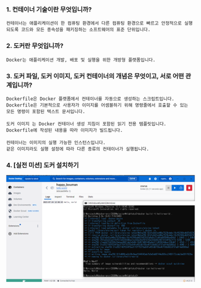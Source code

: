 ### 1. 컨테이너 기술이란 무엇입니까?

```
컨테이너는 애플리케이션이 한 컴퓨팅 환경에서 다른 컴퓨팅 환경으로 빠르고 안정적으로 실행되도록 코드와 모든 종속성을 패키징하는 소프트웨어의 표준 단위입니다.
```

### 2. 도커란 무엇입니까?

```
Docker는 애플리케이션 개발, 배포 및 실행을 위한 개방형 플랫폼입니다.
```

### 3. 도커 파일, 도커 이미지, 도커 컨테이너의 개념은 무엇이고, 서로 어떤 관계입니까?

```
Dockerfile은 Docker 플랫폼에서 컨테이너를 자동으로 생성하는 스크립트입니다.
Dockerfile은 기본적으로 사용자가 이미지를 어셈블하기 위해 명령줄에서 호출할 수 있는 모든 명령이 포함된 텍스트 문서입니다.

도커 이미지 는 Docker 컨테이너 생성 지침이 포함된 읽기 전용 템플릿입니다.
Dockerfile에 작성된 내용을 따라 이미지가 빌드됩니다.

컨테이너는 이미지의 실행 가능한 인스턴스입니다.
같은 이미지라도 실행 설정에 따라 다른 종류의 컨테이너가 실행됩니다.
```

### 4. [실전 미션] 도커 설치하기

![Alt text](hello-world.PNG)